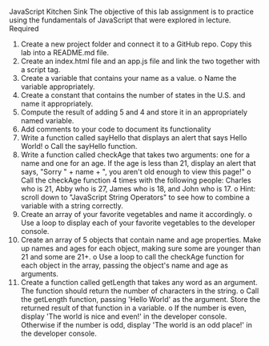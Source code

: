 JavaScript Kitchen Sink
The objective of this lab assignment is to practice using the fundamentals of JavaScript that were explored in lecture.
Required
1.    Create a new project folder and connect it to a GitHub repo. Copy this lab into a       README.md file.
2.    Create an index.html file and an app.js file and link the two together with a script tag.
3.    Create a variable that contains your name as a value.
o    Name the variable appropriately.
4.    Create a constant that contains the number of states in the U.S. and name it appropriately.
5.    Compute the result of adding 5 and 4 and store it in an appropriately named variable.
6.    Add comments to your code to document its functionality
7.    Write a function called sayHello that displays an alert that says Hello World!
     o    Call the sayHello function.
8.    Write a function called checkAge that takes two arguments: one for a name and one for an age. If the age is less than 21, display an alert that says, "Sorry " + name + ", you aren't old enough to view this page!"
     o    Call the checkAge function 4 times with the following people: Charles who is 21, Abby who is 27, James who is 18, and John who is 17.
     o    Hint: scroll down to "JavaScript String Operators" to see how to combine a variable     with a string correctly.
9.    Create an array of your favorite vegetables and name it accordingly.
     o    Use a loop to display each of your favorite vegetables to the developer console.
10.    Create an array of 5 objects that contain name and age properties. Make up names and ages for each object, making sure some are younger than 21 and some are 21+.
     o    Use a loop to call the checkAge function for each object in the array, passing the object's name and age as arguments.
11.    Create a function called getLength that takes any word as an argument. The function should return the number of characters in the string.
     o    Call the getLength function, passing 'Hello World' as the argument. Store the returned result of that function in a variable.
     o    If the number is even, display 'The world is nice and even!' in the developer console.  Otherwise if the number is odd, display 'The world is an odd place!' in the developer console.